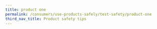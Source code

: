 ```yaml
---
title: product one
permalink: /consumers/use-products-safely/test-safety/product-one
third_nav_title: Product safety tips
---
```

